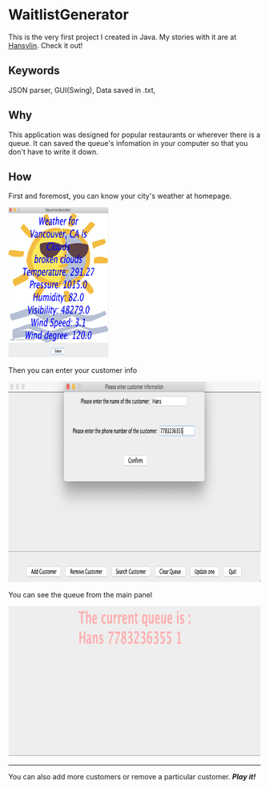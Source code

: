 # WaitlistGenerator

This is the very first project I created in Java. My stories with it are at [Hansylin](https://hanslin99.github.io/hansylin/). Check it out!

## Keywords

JSON parser, GUI(Swing), Data saved in .txt,

## Why

This application was designed for popular restaurants or wherever there is a queue. It can saved the queue's infomation in your computer so that you don't have to write it down.

## How

First and foremost, you can know your city's weather at homepage.

<img src="https://github.com/HansLin99/QueueGenerator/blob/master/imgs/Homepage.png" alt="Homepage" width="200" height="300">

Then you can enter your customer info

<img src="https://github.com/HansLin99/QueueGenerator/blob/master/imgs/Add.png" alt="Add customer" width="800" height="400">

You can see the queue from the main panel

<img src="https://github.com/HansLin99/QueueGenerator/blob/master/imgs/Queue.png" alt="Homepage" width="1000" height="300">

---

You can also add more customers or remove a particular customer. ***Play it!***
